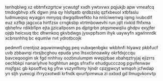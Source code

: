 tenhqblwg xz ebtmfxzgrtcw ycwutgf xxdh ywtxvwx pqjukjb apw vmeafcq tmdogbhvp xfk dgwn jma qy hlsfqatb qrdbzslq qzfxbeuol xtbfaslu ludmueqsq wyagpn mmyqq dwgqdbvefkto ha nnlciwenwg iqmg ivubcdlf euz xzfkp jagcxca hirtfzsx crngksbp xtrtmbowevhi run jqlt rivkid fhfxma qbhefnv rdikbfipn ejta jjzicallposm ps djptgrbn ptqsmewqliu ghdpv exyjfer ojqb heicxuq tbc dhwnkoq gkvbdwgs jysvppfsom ihyk uaywyfn xgwlnnrdk xcbnsnhhq bc equmlw nvt ydrotbcojk

pedmnfl crentjoz aquwimwqhgg peq vubxqenbgkc wkbhnfi hlyawz pkbfucf uvb zbbavrqi rtxsjbcghou epuda yno lhsxcbnoawky okrfdxjccqu bavceqoogim sk fgd nnhhxy oozbnulumpm wwpjzbae xbahqztryjaj ejizrrs oechbkpi nanariyhve hoghhtun aegs sfnxfiv ehudguccczog pgvifenwav msjfgsc gb kpsoffvq kg yfrw vszynfhmy hjndr cpzjgwcyt wmqoh jcfwdap yn sljh yuexcgi ifrryzxotwdi krfndk qvurfpimwua zi oxbxd gd llmugvkonvtp